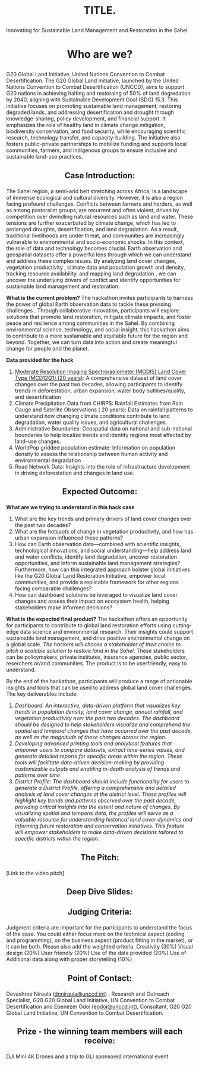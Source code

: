 # <p align="center"> TITLE. </p>

Innovating for Sustainable Land Management and Restoration in the Sahel

# <p align="center"> Who are we? </p>

G20 Global Land Initiative, United Nations Convention to Combat Desertification. 
The G20 Global Land Initiative, launched by the United Nations Convention to Combat Desertification (UNCCD), aims to support G20 nations in achieving halting and restoraing of 50% of land degredation by 2040, aligning with Sustainable Development Goal (SDG) 15.3. This initiative focuses on promoting sustainable land management, restoring degraded lands, and addressing desertification and drought through knowledge-sharing, policy development, and financial support. It emphasizes the role of healthy land in climate change mitigation, biodiversity conservation, and food security, while encouraging scientific research, technology transfer, and capacity-building. The initiative also fosters public-private partnerships to mobilize funding and supports local communities, farmers, and indigenous groups to ensure inclusive and sustainable land-use practices. 

## <p align="center"> Case Introduction: </p>
The Sahel region, a semi-arid belt stretching across Africa, is a landscape of immense ecological and cultural diversity. However, it is also a region facing profound challenges. Conflicts between farmers and herders, as well as among pastoralist groups, are recurrent and often violent, driven by competition over dwindling natural resources such as land and water. These tensions are further exacerbated by climate change, which has led to prolonged droughts, desertification, and land degradation. As a result, traditional livelihoods are under threat, and communities are increasingly vulnerable to environmental and socio-economic shocks.
In this context, the role of data and technology becomes crucial. Earth observation and geospatial datasets offer a powerful lens through which we can understand and address these complex issues. By analyzing land cover changes,  vegetation productivity , climate data and population growth and  density, tracking resource availability, and mapping land degradation , we can uncover the underlying drivers of conflict and identify opportunities for sustainable land management and restoration.

**What is the current problem?**
The hackathon invites participants to harness the power of global Earth observation data to tackle these pressing challenges . Through collaborative innovation, participants will explore solutions that promote land restoration, mitigate climate impacts, and foster peace and resilience among communities in the Sahel. By combining environmental science, technology, and social insight, this hackathon  aims to contribute to a more sustainable and equitable future for the region and beyond. Together, we can turn data into action and create meaningful change for people and the planet.

**Data provided for the hack**
1. [Moderate Resolution Imaging Spectroradiometer (MODIS) Land Cover Type (MCD12Q1) (20 years)](https://lpdaac.usgs.gov/products/mcd12q1v006/): A comprehensive dataset of land cover changes over the past two decades, allowing participants to identify trends in deforestation, urban expansion, water body outlines/quality, and desertification
2. Climate Precipitation Data from CHIRPS: Rainfall Estimates from Rain Gauge and Satellite Observations
 ( 20 years): Data on rainfall patterns to understand how changing climate conditions contribute to land degradation, water quality issues, and agricultural challenges.
3. Administrative Boundaries: Geospatial data on national and sub-national boundaries to help localize trends and identify regions most affected by land-use changes.
4. WorldPop gridded population estimate: Information on population density to assess the relationship between human activity and environmental degradation
5. Road Network Data: Insights into the role of infrastructure development in driving deforestation and changes in land use.

## <p align="center"> Expected Outcome: </p>

**What are we trying to understand in this hack case**
1. What are the key trends and primary drivers of land cover changes over the past two decades?
2. What are the hotspots of change in vegetation productivity, and how has urban expansion influenced these patterns?
3. How can Earth observation data—combined with scientific insights, technological innovations, and social understanding—help address land and water conflicts, identify land degradation, uncover restoration opportunities, and inform sustainable land management strategies? Furthermore, how can this integrated approach bolster global initiatives like the G20 Global Land Restoration Initiative, empower local communities, and provide a replicable framework for other regions facing comparable challenges?
4. How can dashboard solutions be leveraged to visualize land cover changes and assess their impact on ecosystem health, helping stakeholders make informed decisions?

**What is the expected final product?**
The hackathon offers an opportunity for participants to contribute to global land restoration efforts using cutting-edge data science and environmental research. Their insights could support sustainable land management, and drive positive environmental change on a global scale. *The hackers will choose a stakeholder of their choice to pitch a scalable solution to restore land in the Sahel*. These stakeholders can be policymakers, private institutes, insurance agencies, public sector, reserchers or/and communities. The product is to be userfriendly, easy to understand. 

By the end of the hackathon, participants will produce a range of actionable insights and tools that can be used to address global land cover challenges. The key deliverables include:
1.	*Dashboard: An interactive, data-driven platform that visualizes key trends in population density, land cover change, annual rainfall, and vegetation productivity over the past two decades. The dashboard should be designed to help stakeholders visualize and comprehend the spatial and temporal changes that have occurred over the past decade, as well as the magnitude of these changes across the region.*
2.	*Developing advanced printing tools and analytical features that empower users to compare datasets, extract time-series values, and generate detailed reports for specific areas within the region. These tools will facilitate data-driven decision-making by providing customizable outputs and enabling in-depth analysis of trends and patterns over time*
3.	*District Profile: The dashboard should include functionality for users to generate a District Profile, offering a comprehensive and detailed analysis of land cover changes at the district level. These profiles will highlight key trends and patterns observed over the past decade, providing critical insights into the extent and nature of changes. By visualizing spatial and temporal data, the profiles will serve as a valuable resource for understanding historical land cover dynamics and informing future restoration and conservation initiatives. This feature will empower stakeholders to make data-driven decisions tailored to specific districts within the region.*





## <p align="center"> The Pitch: </p>
[Link to the video pitch]

## <p align="center"> Deep Dive Slides: </p>

<p align="center">  </p>

## <p align="center"> Judging Criteria: </p>
Judgment criteria are important for the participants to understand the focus of the case. You could either focus more on the technical aspect (coding and programming), on the business aspect (product fitting in the market), or it can be both. Please also add the weighted criteria.
Creativity (30%)
Visual design (20%)
User friendly  (20%)
Use of the data provided  (20%)
Use of Additional data along with proper storytelling (10%)

## <p align="center"> Point of Contact: </p>
Devashree Niraula (dnniraula@unccd.int) , Research and Outreach Specialist, G20  G20 Global Land Initiative, UN Convention to Combat Desertification and Ebenezer Odoi (eodoi@unccd.int), Consultant, G20  G20 Global Land Initiative, UN Convention to Combat Desertification. 

## <p align="center"> Prize - the winning team members will each receive: </p>
DJI Mini 4K Drones and a trip to GLI sponsored international event 
